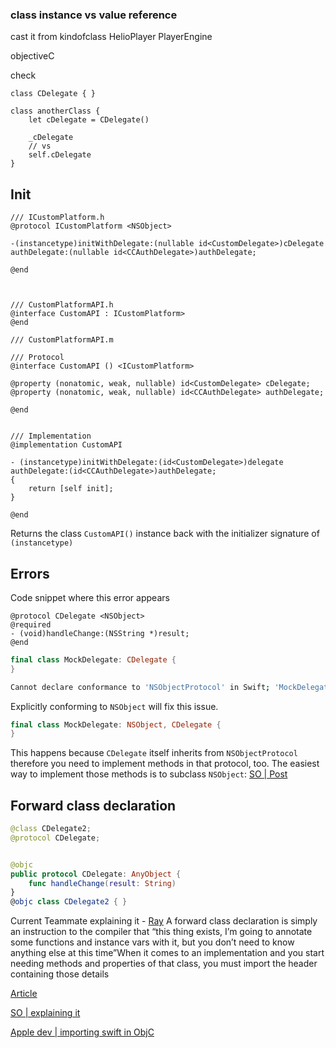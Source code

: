 

###  class instance vs value reference

cast it from kindofclass HelioPlayer PlayerEngine

objectiveC


check

```objc
class CDelegate { }

class anotherClass {
	let cDelegate = CDelegate()
	
	_cDelegate
	// vs 
	self.cDelegate
}
```


## Init

```objc
/// ICustomPlatform.h
@protocol ICustomPlatform <NSObject>

-(instancetype)initWithDelegate:(nullable id<CustomDelegate>)cDelegate
authDelegate:(nullable id<CCAuthDelegate>)authDelegate;

@end



/// CustomPlatformAPI.h
@interface CustomAPI : ICustomPlatform>
@end

/// CustomPlatformAPI.m

/// Protocol
@interface CustomAPI () <ICustomPlatform>

@property (nonatomic, weak, nullable) id<CustomDelegate> cDelegate;
@property (nonatomic, weak, nullable) id<CCAuthDelegate> authDelegate;

@end


/// Implementation
@implementation CustomAPI

- (instancetype)initWithDelegate:(id<CustomDelegate>)delegate
authDelegate:(id<CCAuthDelegate>)authDelegate;
{
    return [self init];
}

@end
```


Returns the class `CustomAPI()` instance back with the initializer signature of `(instancetype)`

## Errors

Code snippet where this error appears

```objc
@protocol CDelegate <NSObject>
@required
- (void)handleChange:(NSString *)result;
@end
```
```swift
final class MockDelegate: CDelegate {
}
```

```sh
Cannot declare conformance to 'NSObjectProtocol' in Swift; 'MockDelegate' should inherit 'NSObject' instead
```

Explicitly conforming to `NSObject` will fix this issue.

```swift
final class MockDelegate: NSObject, CDelegate {
}
```

This happens because  `CDelegate` itself inherits from `NSObjectProtocol` therefore you need to implement methods in that protocol, too. The easiest way to implement those methods is to subclass `NSObject`:
[SO | Post](https://stackoverflow.com/questions/40705591/class-does-not-conform-nsobjectprotocol)


## Forward class declaration

```swift
@class CDelegate2;
@protocol CDelegate;


@objc
public protocol CDelegate: AnyObject {
    func handleChange(result: String)
}
@objc class CDelegate2 { }
```

Current Teammate explaining it - [Ray](misc/resources#Offline)
A forward class declaration is simply an instruction to the compiler that “this thing exists, I’m going to annotate some functions and instance vars with it, but you don’t need to know anything else at this time”When it comes to an implementation and you start needing methods and properties of that class, you must import the header containing those details 

[Article](https://railsware.com/blog/using-forward-declaration-in-your-objective-c-projects/) 

[SO | explaining it](https://stackoverflow.com/questions/5191487/objective-c-forward-class-declaration)

[Apple dev | importing swift in ObjC](https://developer.apple.com/documentation/swift/importing-swift-into-objective-c)